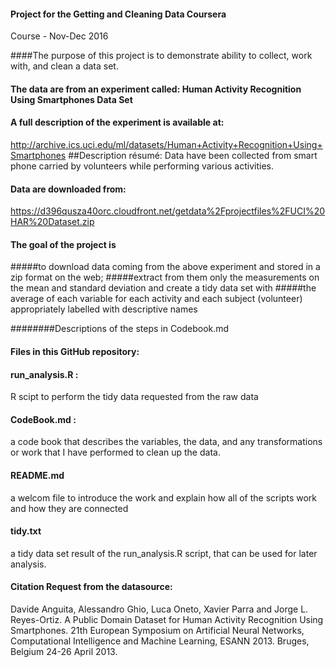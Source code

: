 

#### Project for the Getting and Cleaning Data Coursera
Course - Nov-Dec 2016

####The purpose of this project is to demonstrate ability to collect, work with, and clean a data set.

#### The data are from an experiment called: Human Activity Recognition Using Smartphones Data Set
#### A full description of the experiment is available at:
http://archive.ics.uci.edu/ml/datasets/Human+Activity+Recognition+Using+Smartphones
##Description résumé: Data have been collected from smart phone carried by volunteers while performing various activities.

#### Data are downloaded from: 
https://d396qusza40orc.cloudfront.net/getdata%2Fprojectfiles%2FUCI%20HAR%20Dataset.zip

#### The goal of the project is 
#####to download data coming from the above experiment and stored in a zip format on the web; 
#####extract from them only the measurements on the mean and standard deviation and create a tidy data set with
#####the average of each variable for each activity and each subject (volunteer) appropriately labelled with descriptive names

########Descriptions of the steps in Codebook.md

#### Files in this GitHub repository: 
#### run_analysis.R : 
R scipt to perform the tidy data requested from the raw data
#### CodeBook.md : 
a code book that describes the variables, the data, and any transformations or work that I have performed to clean up the
data. 
#### README.md 
a welcom file to introduce the work and explain how all of the scripts work and how they are connected
#### tidy.txt 
a tidy data set result of the run_analysis.R script, that can be used for later analysis.

#### Citation Request from the datasource: 
Davide Anguita, Alessandro Ghio,
Luca Oneto, Xavier Parra and Jorge L. Reyes-Ortiz. A Public Domain Dataset for
Human Activity Recognition Using Smartphones. 21th European Symposium on
Artificial Neural Networks, Computational Intelligence and Machine Learning,
ESANN 2013. Bruges, Belgium 24-26 April 2013.


